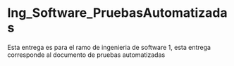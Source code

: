 # Ing_Software_PruebasAutomatizadas
 Esta entrega es para el ramo de ingenieria de software 1, esta entrega corresponde al documento de pruebas automatizadas
